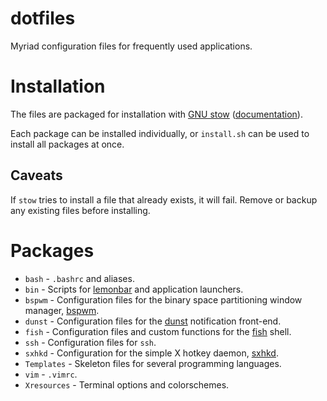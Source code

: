 # dotfiles

Myriad configuration files for frequently used applications.

# Installation

The files are packaged for installation with [GNU
stow](https://www.gnu.org/software/stow/)
([documentation](http://www.gnu.org/software/stow/manual/stow.html)).

Each package can be installed individually, or `install.sh` can be used to
install all packages at once.

## Caveats

If `stow` tries to install a file that already exists, it will fail. Remove or
backup any existing files before installing.

# Packages

- `bash` - `.bashrc` and aliases.
- `bin` - Scripts for [lemonbar](https://github.com/LemonBoy/bar) and
  application launchers.
- `bspwm` - Configuration files for the binary space partitioning window
  manager, [bspwm](https://github.com/baskerville/bspwm).
- `dunst` - Configuration files for the
  [dunst](https://github.com/knopwob/dunst) notification front-end.
- `fish` - Configuration files and custom functions for the
  [fish](http://fishshell.com/) shell.
- `ssh` - Configuration files for `ssh`.
- `sxhkd` - Configuration for the simple X hotkey daemon, [sxhkd](https://github.com/baskerville/sxhkd).
- `Templates` - Skeleton files for several programming languages.
- `vim` - `.vimrc`.
- `Xresources` - Terminal options and colorschemes.
